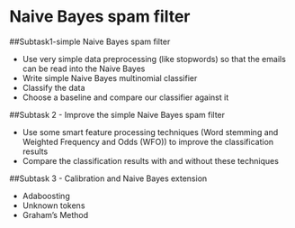 # Naive Bayes spam filter
##Subtask1-simple Naive Bayes spam filter
- Use very simple data preprocessing (like stopwords) so that the emails can be read into the Naive Bayes 
- Write simple Naive Bayes multinomial classifier
- Classify the data
- Choose a baseline and compare our classifier against it

##Subtask 2 - Improve the simple Naive Bayes spam filter
- Use some smart feature processing techniques (Word stemming and Weighted Frequency and Odds (WFO)) to improve the classification results
- Compare the classification results with and without these techniques

##Subtask 3 - Calibration and Naive Bayes extension
- Adaboosting
- Unknown tokens
- Graham’s Method
